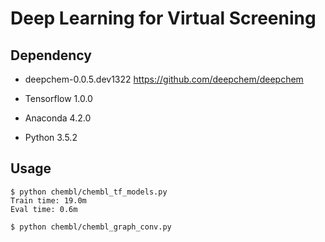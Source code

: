 Deep Learning for Virtual Screening
===================================

Dependency
----------

- deepchem-0.0.5.dev1322
  https://github.com/deepchem/deepchem

- Tensorflow 1.0.0

- Anaconda 4.2.0

- Python 3.5.2

Usage
-----

    $ python chembl/chembl_tf_models.py
    Train time: 19.0m
    Eval time: 0.6m

    $ python chembl/chembl_graph_conv.py

